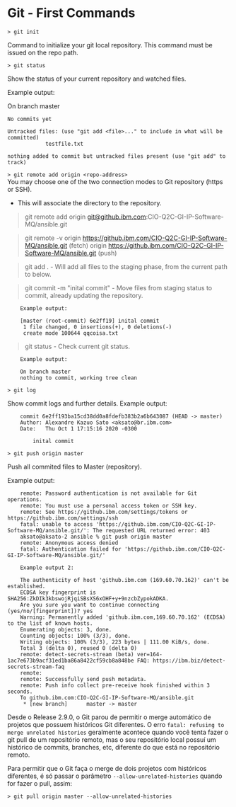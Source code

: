 # Git - First Commands

`> git init`  

Command to initialize your git local repository. This command must be issued on the repo path.

`> git status`  

Show the status of your current repository and watched files.

Example output:

On branch master

    No commits yet

    Untracked files: (use "git add <file>..." to include in what will be committed)
                testfile.txt

    nothing added to commit but untracked files present (use "git add" to track)

`> git remote add origin <repo-address>`  
You may choose one of the two connection modes to Git repository (https or SSH).

- This will associate the directory to the repository.

> git remote add origin git@github.ibm.com:CIO-Q2C-GI-IP-Software-MQ/ansible.git

> git remote -v
    origin  https://github.ibm.com/CIO-Q2C-GI-IP-Software-MQ/ansible.git (fetch)
    origin  https://github.ibm.com/CIO-Q2C-GI-IP-Software-MQ/ansible.git (push)

> git add .
    - Will add all files to the staging phase, from the current path to below.

> git commit -m "inital commit"
    - Move files from staging status to commit, already updating the repository.

        Example output:

        [master (root-commit) 6e2ff19] inital commit
         1 file changed, 0 insertions(+), 0 deletions(-)
         create mode 100644 qqcoisa.txt

> git status
    - Check current git status.

        Example output:

        On branch master
        nothing to commit, working tree clean

`> git log`  

Show commit logs and further details.
Example output:

        commit 6e2ff193ba15cd38dd0a8fdefb383b2a6b643087 (HEAD -> master)
        Author: Alexandre Kazuo Sato <aksato@br.ibm.com>
        Date:   Thu Oct 1 17:15:16 2020 -0300

            inital commit

`> git push origin master`  

Push all commited files to Master (repository).

Example output:

        remote: Password authentication is not available for Git operations.
        remote: You must use a personal access token or SSH key.
        remote: See https://github.ibm.com/settings/tokens or https://github.ibm.com/settings/ssh
        fatal: unable to access 'https://github.ibm.com/CIO-Q2C-GI-IP-Software-MQ/ansible.git/': The requested URL returned error: 403
        aksato@aksato-2 ansible % git push origin master
        remote: Anonymous access denied
        fatal: Authentication failed for 'https://github.ibm.com/CIO-Q2C-GI-IP-Software-MQ/ansible.git/'

        Example output 2:

        The authenticity of host 'github.ibm.com (169.60.70.162)' can't be established.
        ECDSA key fingerprint is SHA256:ZkDIk3kbswojRjqiSBsXS6xOHF+y+9nzcbZypokADKA.
        Are you sure you want to continue connecting (yes/no/[fingerprint])? yes
        Warning: Permanently added 'github.ibm.com,169.60.70.162' (ECDSA) to the list of known hosts.
        Enumerating objects: 3, done.
        Counting objects: 100% (3/3), done.
        Writing objects: 100% (3/3), 223 bytes | 111.00 KiB/s, done.
        Total 3 (delta 0), reused 0 (delta 0)
        remote: detect-secrets-stream (beta) ver=164-1ac7e673b9acf31ed1ba86a8422cf59cb8a848be FAQ: https://ibm.biz/detect-secrets-stream-faq
        remote:
        remote: Successfully send push metadata.
        remote: Push info collect pre-receive hook finished within 3 seconds.
        To github.ibm.com:CIO-Q2C-GI-IP-Software-MQ/ansible.git
         * [new branch]      master -> master



Desde o Release 2.9.0, o Git parou de permitir o merge automático de projetos que possuem
históricos Git diferentes. O erro `fatal: refusing to merge unrelated histories` geralmente
acontece quando você tenta fazer o git pull de um repositório remoto, mas o seu repositório
local possuí um histórico de commits, branches, etc, diferente do que está no repositório remoto.

Para permitir que o Git faça o merge de dois projetos com históricos diferentes, é só passar
o parâmetro `--allow-unrelated-histories` quando for fazer o pull, assim:

`> git pull origin master --allow-unrelated-histories`